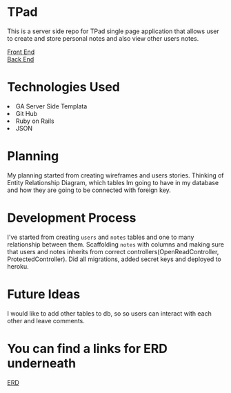 # TPad
This is a server side repo for TPad single page application that allows user to create and store personal notes and also view other users notes.

[Front End](https://tima89.github.io/TPad/)<br>
[Back End](https://tpad.herokuapp.com/)

# Technologies Used
<li>GA Server Side Templata</li>
<li>Git Hub</li>
<li><bold>Ruby on Rails</bold></li>
<li>JSON</li>

# Planning
My planning started from creating wireframes and users stories. Thinking of Entity Relationship Diagram, which tables Im going to have in my database and how they are going to be connected with foreign key.

# Development Process
I've started  from creating <code>users</code> and <code>notes</code> tables and one to many relationship between them. Scaffolding <code>notes</code> with columns and making sure that users and notes inherits from correct controllers(OpenReadController, ProtectedController). Did all migrations, added secret keys and deployed to heroku.

# Future Ideas
I would like to add other tables to db, so so users can interact with each other and leave comments.

# You can find a links for ERD underneath
[ERD](https://imgur.com/tbohzMD)
